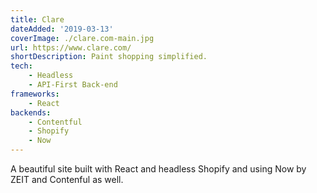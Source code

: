 ```yaml
---
title: Clare
dateAdded: '2019-03-13'
coverImage: ./clare.com-main.jpg
url: https://www.clare.com/
shortDescription: Paint shopping simplified.
tech:
    - Headless
    - API-First Back-end
frameworks:
    - React
backends:
    - Contentful    
    - Shopify
    - Now
---
```


A beautiful site built with React and headless Shopify and using Now by ZEIT and Contenful as well.
